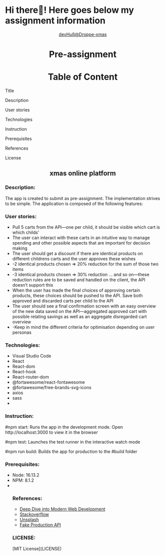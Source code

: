 # Hi there👋! Here goes below my assignment information

<div align="center"><a href="########">devHuß@Droppe-xmas</a></div>
<h1 align="center">Pre-assignment</h1>
<h1 align="center">Table of Content</h1>

<p>Title</p>
<p>Description</p>
<p>User stories</p>
<p>Technologies</p>
<p>Instruction</p>
<P>Prerequisites</p>
<p>References</p>
<p>License</p>

<h2 align="center">xmas online platform</h2>

<h3 align="left">Description: </h3>

<p>The app is created to submit as pre-assignment. The implementation strives to be simple. The application is composed of the following features:</p>

<h3 align="left">User stories: </h3>
<ul>
<li>Pull 5 carts from the API—one per child, it should be visible which cart is which childs’
</li>
<li>The user can interact with these carts in an intuitive way to manage spending and other possible aspects that are important for decision making
</li>
<li>The user should get a discount if there are identical products on different childrens carts and the user approves these wishes
</li>
<li>    -2 identical products chosen => 20% reduction for the sum of those two items</li>
<li>    -3 identical products chosen => 30% reduction … and so on—these reduction rules are to be saved and handled on the client, the API doesn’t support this
</li>
<li>When the user has made the final choices of approving certain products, these choices should be pushed to the API. Save both approved and discarded carts per child to the API
</li>
<li>The user should see a final confirmation screen with an easy overview of the new data saved on the API—aggregated approved cart with possible relating savings as well as an aggregate disregarded cart overview
</li>
<li>   -Keep in mind the different criteria for optimisation depending on user personas
</li>
</ul>
<h3 align="left">Technologies:</h3>
<ul>
<li>Visual Studio Code</li>
<li>React</li>
<li>React-dom</li>
<li>React-hook</li>
<li>React-router-dom</li>
<li>@fortawesome/react-fontawesome</li>
<li>@fortawesome/free-brands-svg-icons</li>
<li>axios</li>
<li>sass</li>
<li></li>
</ul>

<h3 align="left">Instruction:</h3>

<p>#npm start: Runs the app in the development mode. Open http://localhost:3000 to view it in the browser</p>
<p>#npm test: Launches the test runner in the interactive watch mode</p>
<p>#npm run build: Builds the app for production to the #build folder</p>

<h3 align="left"> Prerequisites:</h3>
<ul>
<li>Node: 16.13.2</li>
<li>NPM: 8.1.2</li>
<li></li
</ul>
<h3 align="left">References:</h3>
<ul>
<li><a href="https://fullstackopen.com/en/">Deep Dive into Modern Web Development</a></li>
<li><a href="https://stackoverflow.com/">Stackoverflow</a></li>
<li><a href="https://unsplash.com/">Unsplash</a></li>
<li><a href="https://fakestoreapi.com/">Fake Production API</a></li>
</ul>

<h3 align="left">LICENSE:</h3>
<p>[MIT License](LICENSE)</p>